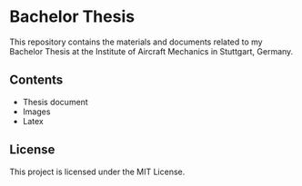 # Bachelor Thesis

This repository contains the materials and documents related to my Bachelor Thesis at the Institute of Aircraft Mechanics in Stuttgart, Germany.

## Contents

- Thesis document
- Images
- Latex


## License

This project is licensed under the MIT License.